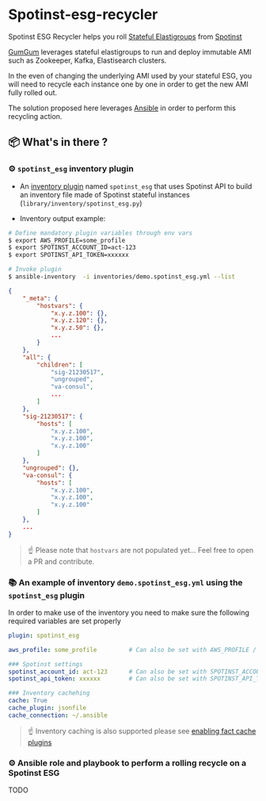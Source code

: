 # Spotinst-esg-recycler

Spotinst ESG Recycler helps you roll [Stateful Elastigroups](https://spotinst.com/blog/stateful-applications-spot-instances/) from [Spotinst](https://spotinst.com)

[GumGum](https://gumgum.com) leverages stateful elastigroups to run and deploy immutable AMI such as Zookeeper, Kafka, Elastisearch clusters.

In the even of changing the underlying AMI used by your stateful ESG, you will need to recycle each instance one by one in order to get the new AMI fully rolled out.

The solution proposed here leverages [Ansible](https://www.ansible.com/) in order to perform this recycling action.

## :package: What's in there ?

### :gear: `spotinst_esg` inventory plugin

* An [inventory plugin](https://docs.ansible.com/ansible/latest/user_guide/intro_dynamic_inventory.html)  named `spotinst_esg` that uses Spotinst API to build an inventory file made of Spotinst stateful instances (`library/inventory/spotinst_esg.py`)

* Inventory output example:

```bash
# Define mandatory plugin variables through env vars
$ export AWS_PROFILE=some_profile
$ export SPOTINST_ACCOUNT_ID=act-123
$ export SPOTINST_API_TOKEN=xxxxxx

# Invoke plugin
$ ansible-inventory  -i inventories/demo.spotinst_esg.yml --list
```

```json
{
    "_meta": {
        "hostvars": {
            "x.y.z.100": {},
            "x.y.z.120": {},
            "x.y.z.50": {},
            ...
        }
    },
    "all": {
        "children": [
            "sig-21230517",
            "ungrouped",
            "va-consul",
            ...
        ]
    },
    "sig-21230517": {
        "hosts": [
            "x.y.z.100",
            "x.y.z.100",
            "x.y.z.100"
        ]
    },
    "ungrouped": {},
    "va-consul": {
        "hosts": [
            "x.y.z.100",
            "x.y.z.100",
            "x.y.z.100"
        ]
    },
    ...
}
```

> :point_up: Please note that `hostvars` are not populated yet... Feel free to open a PR and contribute.

### :books: An example of inventory `demo.spotinst_esg.yml` using the `spotinst_esg` plugin

In order to make use of the inventory you need to make sure the following required variables are set properly

```yaml
plugin: spotinst_esg

aws_profile: some_profile         # Can also be set with AWS_PROFILE / AWS_DEFAULT_PROFILE

### Spotinst settings
spotinst_account_id: act-123      # Can also be set with SPOTINST_ACCOUNT_ID
spotinst_api_token: xxxxxx        # Can also be set with SPOTINST_API_TOKEN

### Inventory cachehing
cache: True
cache_plugin: jsonfile
cache_connection: ~/.ansible
```

> :point_up: Inventory caching is also supported please see [enabling fact cache plugins](https://docs.ansible.com/ansible/latest/plugins/cache.html#enabling-fact-cache-plugins)

### :gear: Ansible role and playbook to perform a rolling recycle on a Spotinst ESG

TODO
